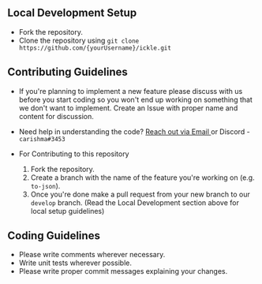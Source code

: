 ## Local Development Setup
- Fork the repository.
- Clone the repository using `git clone https://github.com/{yourUsername}/ickle.git`

## Contributing Guidelines
- If you're planning to implement a new feature please discuss with us before you start coding so you won't end up working on something that we don't want to implement. Create an Issue with proper name and content for discussion.
- Need help in understanding the code? <a href="mailto:karishmashuklaa@gmail.com">Reach out via Email </a> or Discord - `carishma#3453` 

- For Contributing to this repository
  1. Fork the repository.
  2. Create a branch with the name of the feature you're working on (e.g. `to-json`).
  3. Once you're done make a pull request from your new branch to our `develop` branch. (Read the Local Development section above for local setup guidelines)

## Coding Guidelines
- Please write comments wherever necessary.
- Write unit tests wherever possible.
- Please write proper commit messages explaining your changes.
